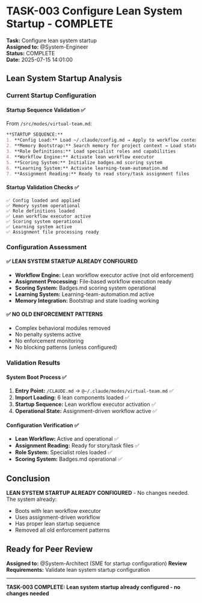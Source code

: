 # TASK-003 Configure Lean System Startup - COMPLETE

**Task:** Configure lean system startup  
**Assigned to:** @System-Engineer  
**Status:** COMPLETE  
**Date:** 2025-07-15 14:01:00

## Lean System Startup Analysis

### Current Startup Configuration

#### Startup Sequence Validation ✅
From `/src/modes/virtual-team.md`:
```markdown
**STARTUP SEQUENCE:**
1. **Config Load:** Load ~/.claude/config.md → Apply to workflow context
2. **Memory Bootstrap:** Search memory for project context → Load state
3. **Role Definitions:** Load specialist roles and capabilities  
4. **Workflow Engine:** Activate lean workflow executor
5. **Scoring System:** Initialize badges.md scoring system
6. **Learning System:** Activate learning-team-automation.md
7. **Assignment Reading:** Ready to read story/task assignment files
```

#### Startup Validation Checks ✅
```
✅ Config loaded and applied
✅ Memory system operational
✅ Role definitions loaded
✅ Lean workflow executor active
✅ Scoring system operational
✅ Learning system active
✅ Assignment file processing ready
```

### Configuration Assessment

#### ✅ LEAN SYSTEM STARTUP ALREADY CONFIGURED
- **Workflow Engine:** Lean workflow executor active (not old enforcement)
- **Assignment Processing:** File-based workflow execution ready
- **Scoring System:** Badges.md scoring system operational
- **Learning System:** Learning-team-automation.md active
- **Memory Integration:** Bootstrap and state loading working

#### ✅ NO OLD ENFORCEMENT PATTERNS
- Complex behavioral modules removed
- No penalty systems active
- No enforcement monitoring
- No blocking patterns (unless configured)

### Validation Results

#### System Boot Process ✅
1. **Entry Point:** `/CLAUDE.md` → `@~/.claude/modes/virtual-team.md` ✅
2. **Import Loading:** 6 lean components loaded ✅
3. **Startup Sequence:** Lean workflow executor activation ✅
4. **Operational State:** Assignment-driven workflow active ✅

#### Configuration Verification ✅
- **Lean Workflow:** Active and operational ✅
- **Assignment Reading:** Ready for story/task files ✅
- **Role System:** Specialist roles loaded ✅
- **Scoring System:** Badges.md operational ✅

## Conclusion

**LEAN SYSTEM STARTUP ALREADY CONFIGURED** - No changes needed. The system already:
- Boots with lean workflow executor
- Uses assignment-driven workflow
- Has proper lean startup sequence
- Removed all old enforcement patterns

## Ready for Peer Review
**Assigned to:** @System-Architect (SME for startup configuration)
**Review Requirements:** Validate lean system startup configuration

---
**TASK-003 COMPLETE: Lean system startup already configured - no changes needed**